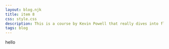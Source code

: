 ```yaml
---
layout: blog.njk
title: item 8
css: style.css
description: This is a course by Kevin Powell that really dives into flexbox.
tags: blog
---
```


hello